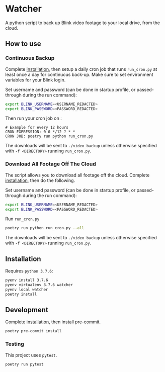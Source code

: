 # Watcher

A python script to back up Blink video footage to your local drive, from the cloud.

## How to use

### Continuous Backup
Complete [installation](#installation), then setup a daily cron job that runs `run_cron.py` at least once a day for continuous back-up. Make sure to set environment variables for your Blink login.

Set username and password (can be done in startup profile, or passed-through during the run command):
```bash
export BLINK_USERNAME=<USERNAME_REDACTED>
export BLINK_PASSWORD=<PASSWORD_REDACTED>
```
Then run your cron job on :
```
# Example for every 12 hours
CRON EXPRESSION: 0 0 */12 ? * *
CRON JOB: poetry run python run_cron.py
```
The downloads will be sent to `./video_backup` unless otherwise specified with `-f <DIRECTORY>` running `run_cron.py`.

### Download All Footage Off The Cloud
The script allows you to download all footage off the cloud. Complete [installation](#installation), then do the following.

Set username and password (can be done in startup profile, or passed-through during the run command):
```bash
export BLINK_USERNAME=<USERNAME_REDACTED>
export BLINK_PASSWORD=<PASSWORD_REDACTED>
```
Run `run_cron.py`
```bash
poetry run python run_cron.py --all
```
The downloads will be sent to `./video_backup` unless otherwise specified with `-f <DIRECTORY>` running `run_cron.py`.




## Installation
Requires `python 3.7.6`:
```bash
pyenv install 3.7.6
pyenv virtualenv 3.7.6 watcher
pyenv local watcher
poetry install
```

## Development

Complete [installation](#installation), then install pre-commit.
```bash
poetry pre-commit install
```
### Testing
This project uses `pytest`.
```bash
poetry run pytest
```
